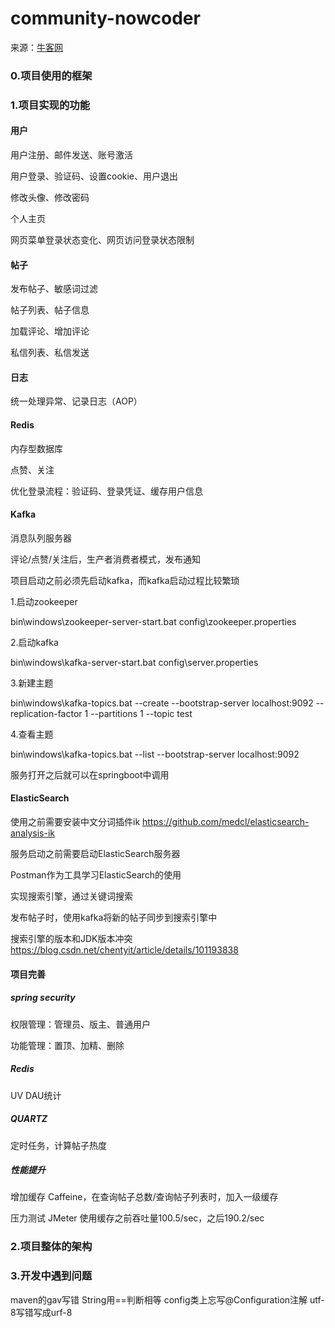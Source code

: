 # community-nowcoder

来源：[牛客网](https://www.nowcoder.com/courses/semester/senior)

### 0.项目使用的框架

### 1.项目实现的功能
#### 用户

用户注册、邮件发送、账号激活

用户登录、验证码、设置cookie、用户退出

修改头像、修改密码

个人主页

网页菜单登录状态变化、网页访问登录状态限制

#### 帖子

发布帖子、敏感词过滤

帖子列表、帖子信息

加载评论、增加评论

私信列表、私信发送

#### 日志

统一处理异常、记录日志（AOP）

#### Redis
内存型数据库

点赞、关注

优化登录流程：验证码、登录凭证、缓存用户信息

#### Kafka

消息队列服务器

评论/点赞/关注后，生产者消费者模式，发布通知

项目启动之前必须先启动kafka，而kafka启动过程比较繁琐

1.启动zookeeper

bin\windows\zookeeper-server-start.bat config\zookeeper.properties

2.启动kafka

bin\windows\kafka-server-start.bat config\server.properties

3.新建主题

bin\windows\kafka-topics.bat --create --bootstrap-server localhost:9092 --replication-factor 1 --partitions 1 --topic test

4.查看主题

bin\windows\kafka-topics.bat --list --bootstrap-server localhost:9092

服务打开之后就可以在springboot中调用

#### ElasticSearch

使用之前需要安装中文分词插件ik https://github.com/medcl/elasticsearch-analysis-ik

服务启动之前需要启动ElasticSearch服务器

Postman作为工具学习ElasticSearch的使用

实现搜索引擎，通过关键词搜索

发布帖子时，使用kafka将新的帖子同步到搜索引擎中

搜索引擎的版本和JDK版本冲突
https://blog.csdn.net/chentyit/article/details/101193838


#### 项目完善 
##### spring security

权限管理：管理员、版主、普通用户

功能管理：置顶、加精、删除

##### Redis

UV DAU统计

##### QUARTZ

定时任务，计算帖子热度

##### 性能提升

增加缓存 Caffeine，在查询帖子总数/查询帖子列表时，加入一级缓存

压力测试 JMeter 使用缓存之前吞吐量100.5/sec，之后190.2/sec

 
### 2.项目整体的架构


### 3.开发中遇到问题
maven的gav写错
String用==判断相等
config类上忘写@Configuration注解
utf-8写错写成urf-8
